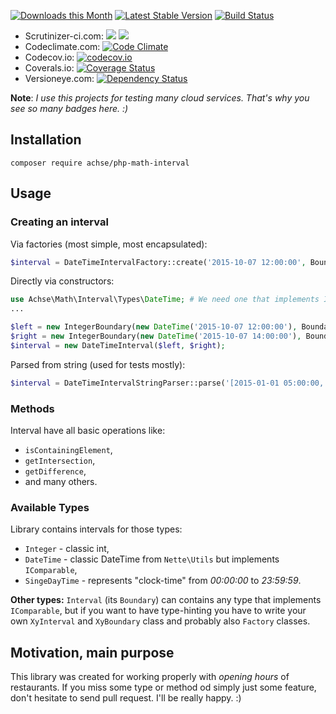 [![Downloads this Month](https://img.shields.io/packagist/dm/achse/php-math-interval.svg)](https://packagist.org/packages/achse/php-math-interval)
[![Latest Stable Version](https://poser.pugx.org/achse/php-math-interval/v/stable)](https://github.com/achse/php-math-interval/releases)
[![Build Status](https://travis-ci.org/Achse/php-math-interval.svg?branch=master)](https://travis-ci.org/Achse/php-math-interval)
* Scrutinizer-ci.com: ![](https://scrutinizer-ci.com/g/Achse/php-math-interval/badges/quality-score.png?b=master) ![](https://scrutinizer-ci.com/g/Achse/php-math-interval/badges/coverage.png?b=master)
* Codeclimate.com: [![Code Climate](https://codeclimate.com/github/Achse/php-math-interval/badges/gpa.svg)](https://codeclimate.com/github/Achse/php-math-interval)
* Codecov.io: [![codecov.io](https://codecov.io/github/Achse/php-math-interval/coverage.svg?branch=master)](https://codecov.io/github/Achse/php-math-interval?branch=master)
* Coverals.io: [![Coverage Status](https://coveralls.io/repos/github/Achse/php-math-interval/badge.svg?branch=master)](https://coveralls.io/github/Achse/php-math-interval?branch=master)
* Versioneye.com: [![Dependency Status](https://www.versioneye.com/user/projects/572070f6fcd19a00518569ef/badge.svg?style=flat)](https://www.versioneye.com/user/projects/572070f6fcd19a00518569ef)

**Note**: *I use this projects for testing many cloud services. That's why you see so many badges here. :)*

## Installation
```
composer require achse/php-math-interval
```

## Usage
### Creating an interval
Via factories (most simple, most encapsulated):
```php
$interval = DateTimeIntervalFactory::create('2015-10-07 12:00:00', Boundary::CLOSED, '2015-10-07 14:00:00', Boundary::OPENED);
```

Directly via constructors:
```php
use Achse\Math\Interval\Types\DateTime; # We need one that implements IComparable
...

$left = new IntegerBoundary(new DateTime('2015-10-07 12:00:00'), Boundary::CLOSED);
$right = new IntegerBoundary(new DateTime('2015-10-07 14:00:00'), Boundary::OPENED);
$interval = new DateTimeInterval($left, $right);
```

Parsed from string (used for tests mostly):
```php
$interval = DateTimeIntervalStringParser::parse('[2015-01-01 05:00:00, 2015-01-01 10:00:00)');
```

### Methods
Interval have all basic operations like:
* `isContainingElement`,
* `getIntersection`,
* `getDifference`,
* and many others.

### Available Types
Library contains intervals for those types:
* `Integer` - classic int,
* `DateTime` - classic DateTime from `Nette\Utils` but implements `IComparable`,
* `SingeDayTime` - represents "clock-time" from *00:00:00* to *23:59:59*.

**Other types:** `Interval` (its `Boundary`) can contains any type that implements `IComparable`, but if you want
to have type-hinting you have to write your own `XyInterval` and `XyBoundary` class and probably also `Factory` classes.

## Motivation, main purpose
This library was created for working properly with *opening hours* of restaurants. If you miss some type or method od
simply just some feature, don't hesitate to send pull request. I'll be really happy. :)
